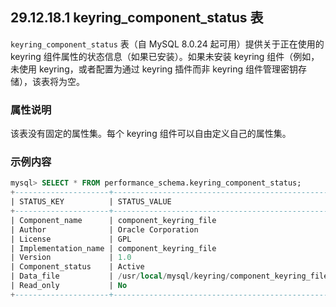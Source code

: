 ## 29.12.18.1 keyring_component_status 表

`keyring_component_status` 表（自 MySQL 8.0.24 起可用）提供关于正在使用的 keyring 组件属性的状态信息（如果已安装）。如果未安装 keyring 组件（例如，未使用 keyring，或者配置为通过 keyring 插件而非 keyring 组件管理密钥存储），该表将为空。

### 属性说明

该表没有固定的属性集。每个 keyring 组件可以自由定义自己的属性集。

### 示例内容

```sql
mysql> SELECT * FROM performance_schema.keyring_component_status;
+---------------------+-------------------------------------------------+
| STATUS_KEY          | STATUS_VALUE                                    |
+---------------------+-------------------------------------------------+
| Component_name      | component_keyring_file                          |
| Author              | Oracle Corporation                              |
| License             | GPL                                             |
| Implementation_name | component_keyring_file                          |
| Version             | 1.0                                             |
| Component_status    | Active                                          |
| Data_file           | /usr/local/mysql/keyring/component_keyring_file |
| Read_only           | No                                              |
+---------------------+-------------------------------------------------+